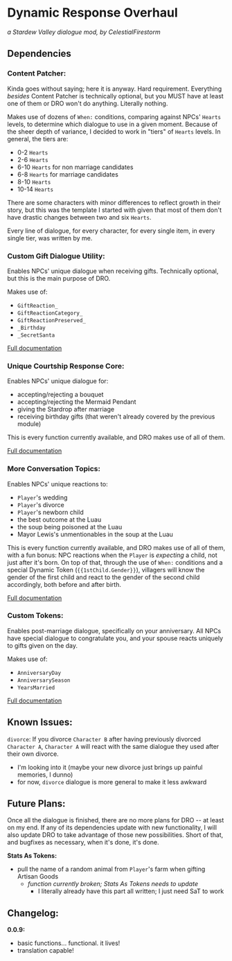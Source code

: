# Dynamic Response Overhaul
_a Stardew Valley dialogue mod, by CelestialFirestorm_

## Dependencies
### Content Patcher:
Kinda goes without saying; here it is anyway. Hard requirement. Everything _besides_ Content Patcher is technically optional, but you MUST have at least one of them or DRO won't do anything. Literally nothing.

Makes use of dozens of `When:` conditions, comparing against NPCs' `Hearts` levels, to determine which dialogue to use in a given moment. Because of the sheer depth of variance, I decided to work in "tiers" of `Hearts` levels. In general, the tiers are:
  - 0-2 `Hearts`
  - 2-6 `Hearts`
  - 6-10 `Hearts` for non marriage candidates
  - 6-8 `Hearts` for marriage candidates
  - 8-10 `Hearts`
  - 10-14 `Hearts`

There are some characters with minor differences to reflect growth in their story, but this was the template I started with given that most of them don't have drastic changes between two and six `Hearts`.

Every line of dialogue, for every character, for every single item, in every single tier, was written by me.

### Custom Gift Dialogue Utility:
Enables NPCs' unique dialogue when receiving gifts. Technically optional, but this is the main purpose of DRO.

Makes use of:
  - `GiftReaction_`
  - `GiftReactionCategory_`
  - `GiftReactionPreserved_`
  - `_Birthday`
  - `_SecretSanta`

[Full documentation](https://github.com/purrplingcat/StardewMods/tree/master/CustomGiftDialogue#create-gift-reaction-dialogues)

### Unique Courtship Response Core:
Enables NPCs' unique dialogue for:
  - accepting/rejecting a bouquet
  - accepting/rejecting the Mermaid Pendant
  - giving the Stardrop after marriage
  - receiving birthday gifts (that weren't already covered by the previous module)

This is every function currently available, and DRO makes use of all of them.

[Full documentation](https://github.com/MissCoriel/UniqueCourtshipResponseCore/wiki/Explanation-of-Dialog)

### More Conversation Topics:
Enables NPCs' unique reactions to:
  - `Player`'s wedding
  - `Player`'s divorce
  - `Player`'s newborn child
  - the best outcome at the Luau
  - the soup being poisoned at the Luau
  - Mayor Lewis's unmentionables in the soup at the Luau

This is every function currently available, and DRO makes use of all of them, with a fun bonus: NPC reactions when the `Player` is _expecting_ a child, not just after it's born. On top of that, through the use of `When:` conditions and a special Dynamic Token (`{{1stChild.Gender}}`), villagers will know the gender of the first child and react to the gender of the second child accordingly, both before and after birth.

[Full documentation](https://github.com/elizabethcd/MoreConversationTopics/tree/main/docs)

### Custom Tokens:
Enables post-marriage dialogue, specifically on your anniversary. All NPCs have special dialogue to congratulate you, and your spouse reacts uniquely to gifts given on the day.

Makes use of:
  - `AnniversaryDay`
  - `AnniversarySeason`
  - `YearsMarried`

[Full documentation](https://github.com/TheMightyAmondee/CustomTokens/blob/master/README.md)

## Known Issues:
`divorce`: If you divorce `Character B` after having previously divorced `Character A`, `Character A` will react with the same dialogue they used after their own divorce.
  - I'm looking into it (maybe your new divorce just brings up painful memories, I dunno)
  - for now, `divorce` dialogue is more general to make it less awkward

## Future Plans:
Once all the dialogue is finished, there are no more plans for DRO -- at least on my end. If any of its dependencies update with new functionality, I will also update DRO to take advantage of those new possibilities. Short of that, and bugfixes as necessary, when it's done, it's done.

**Stats As Tokens:**
  - pull the name of a random animal from `Player`'s farm when gifting Artisan Goods
    - _function currently broken; Stats As Tokens needs to update_
       - I literally already have this part all written; I just need SaT to work

## Changelog:
<!-- **0.34.0:**
  - Wizard complete

**0.03.0:**
	- Caroline complete

**0.02.0:**
	- Alex complete

**0.01.0:**
  - Abigail complete
-->
**0.0.9:**
  - basic functions... functional. it lives!
  - translation capable!
